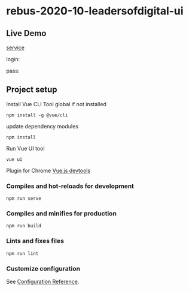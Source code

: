# rebus-2020-10-leadersofdigital-ui

## Live Demo
[service](https://ilya-pro.github.io/rebus-2020-10-leadersofdigital-ui/)

login:

pass:


## Project setup
Install Vue CLI Tool global if not installed
```
npm install -g @vue/cli
```
update dependency modules
```
npm install
```
Run Vue UI tool
```
vue ui
```
Plugin for Chrome
[Vue.js devtools](https://chrome.google.com/webstore/detail/vuejs-devtools/nhdogjmejiglipccpnnnanhbledajbpd)

### Compiles and hot-reloads for development
```
npm run serve
```

### Compiles and minifies for production
```
npm run build
```

### Lints and fixes files
```
npm run lint
```

### Customize configuration
See [Configuration Reference](https://cli.vuejs.org/config/).
